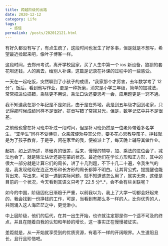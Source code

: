 ```yaml
---
title: 跨越阶级的出路
date: 2020-12-12
category: Life
tags:
  - 感悟
permalink: /posts/202012121.html
---
```


有好久都没有写了，有点生疏了，这段时间也发生了好多事，但是就是不想写，希望最近捡起来吧，像叶子博客一样。

这段时间，去郑州考试，离开学校回家，买了人生中第一个 ios 新设备，狼狈的套花呗还钱，人的离去，给别人补课，这篇是记录在补课的过程中的一些感受。

一天在一起吃饭，突然聊到了小孩子的成绩，“我家那个才厉害，去年数学考了 12 分”，饭后，看到他写作业，更是一种折磨，消灾是小学三年级，简单的加减法，常常把进位搞错，乘除更不用说，乘法口诀还要思考一会，应用题更是一窍不通。

我不知道我在那个年纪是不是如此，由于是在外地，我是到五年级才回到老家，只记得那时候成绩同样不是很好，拼音写错了常挨耳光，但是，数学记忆中并不是很差。

之前他也曾在补习班中补过一段时间，但是补习班仍然是一位老师带着多名学生，“笨学生”同样不受待见，众亲戚便劝导其父母，要多花心思教导孩子，挣钱就是为了孩子教育，于是乎，闲在家里的我，便被派上了，每天晚上辅导其做作业。

起初，如上述所述，基础真的很差，后来，慢慢的辅导，加、乘法的进位会了，减法也会了，就是除法估计还是在蒙的状态。最近他们在学长方形和正方形，其中的很大一部分就是计算它们的周长，讲了十几到题，不下十几二十遍，令我生气的是，我发现他现在连正方形和长方形的周长都算不明白。让其背公式，提提醒也能背出来、写出来，可是一遇到实际问题，就不知道该怎么用了，属实无奈，这便是目前的一个状况，今天看到其语文只考了 22.5 分*\_*，会不会有些关联呢？

如今的中国，阶级固化日渐趋于严重，以前我以为，我上了大学一切都会好起来的，我会找到一份挣钱的工作，可是，当看到有那么多一样的人，比你优秀的人，共同涌入这人海茫茫之中，更觉渺小。

中上层阶级，他们的后代，在其一出生开始，也许就注定那是你一个遥不可及的终点，并且在随着自我的认知和年龄的增长，这一事实正在慢慢被证实。

差距就是，从一开始就享受到的优质资源，有着不一样的开阔眼界。人生道阻且长，且行且珍惜吧。
